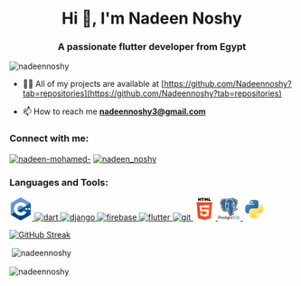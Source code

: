 <h1 align="center">Hi 👋, I'm Nadeen Noshy</h1>
<h3 align="center">A passionate flutter developer from Egypt</h3>

<p align="left"> <img src="https://komarev.com/ghpvc/?username=nadeennoshy&label=Profile%20views&color=0e75b6&style=flat" alt="nadeennoshy" /> </p>

- 👨‍💻 All of my projects are available at [https://github.com/Nadeennoshy?tab=repositories](https://github.com/Nadeennoshy?tab=repositories)

- 📫 How to reach me **nadeennoshy3@gmail.com**

<h3 align="left">Connect with me:</h3>
<p align="left">
<a href="https://linkedin.com/in/nadeen-mohamed-" target="blank"><img align="center" src="https://raw.githubusercontent.com/rahuldkjain/github-profile-readme-generator/master/src/images/icons/Social/linked-in-alt.svg" alt="nadeen-mohamed-" height="30" width="40" /></a>
<a href="https://codeforces.com/profile/nadeen_noshy" target="blank"><img align="center" src="https://raw.githubusercontent.com/rahuldkjain/github-profile-readme-generator/master/src/images/icons/Social/codeforces.svg" alt="nadeen_noshy" height="30" width="40" /></a>
</p>

<h3 align="left">Languages and Tools:</h3>
<p align="left"> <a href="https://www.w3schools.com/cpp/" target="_blank" rel="noreferrer"> <img src="https://raw.githubusercontent.com/devicons/devicon/master/icons/cplusplus/cplusplus-original.svg" alt="cplusplus" width="40" height="40"/> </a> <a href="https://dart.dev" target="_blank" rel="noreferrer"> <img src="https://www.vectorlogo.zone/logos/dartlang/dartlang-icon.svg" alt="dart" width="40" height="40"/> </a> <a href="https://www.djangoproject.com/" target="_blank" rel="noreferrer"> <img src="https://cdn.worldvectorlogo.com/logos/django.svg" alt="django" width="40" height="40"/> </a> <a href="https://firebase.google.com/" target="_blank" rel="noreferrer"> <img src="https://www.vectorlogo.zone/logos/firebase/firebase-icon.svg" alt="firebase" width="40" height="40"/> </a> <a href="https://flutter.dev" target="_blank" rel="noreferrer"> <img src="https://www.vectorlogo.zone/logos/flutterio/flutterio-icon.svg" alt="flutter" width="40" height="40"/> </a> <a href="https://git-scm.com/" target="_blank" rel="noreferrer"> <img src="https://www.vectorlogo.zone/logos/git-scm/git-scm-icon.svg" alt="git" width="40" height="40"/> </a> <a href="https://www.w3.org/html/" target="_blank" rel="noreferrer"> <img src="https://raw.githubusercontent.com/devicons/devicon/master/icons/html5/html5-original-wordmark.svg" alt="html5" width="40" height="40"/> </a> <a href="https://www.postgresql.org" target="_blank" rel="noreferrer"> <img src="https://raw.githubusercontent.com/devicons/devicon/master/icons/postgresql/postgresql-original-wordmark.svg" alt="postgresql" width="40" height="40"/> </a> <a href="https://www.python.org" target="_blank" rel="noreferrer"> <img src="https://raw.githubusercontent.com/devicons/devicon/master/icons/python/python-original.svg" alt="python" width="40" height="40"/> </a> </p>

<a href="https://git.io/streak-stats"><img src="https://github-readme-streak-stats.herokuapp.com?user=Nadeennoshy&theme=transparent&border_radius=5" alt="GitHub Streak" /></a>

<p>&nbsp;<img align="center" src="https://github-readme-stats.vercel.app/api?username=nadeennoshy&show_icons=true&locale=en" alt="nadeennoshy" /></p>

<p><img align="center" src="https://github-readme-streak-stats.herokuapp.com/?user=nadeennoshy&" alt="nadeennoshy" /></p>
